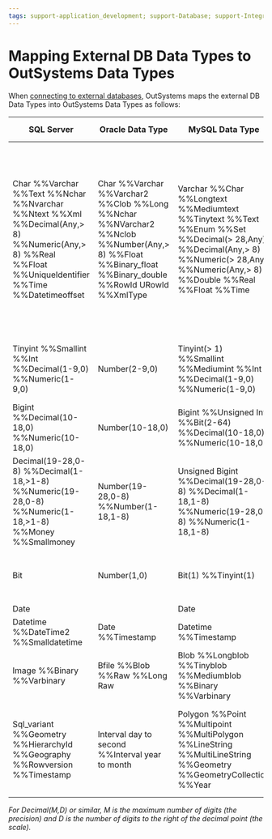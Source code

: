 ```yaml
---
tags: support-application_development; support-Database; support-Integrations_Extensions
---
```


# Mapping External DB Data Types to OutSystems Data Types

When [connecting to external databases](<../../extensibility-and-integration/connect-external-db.md>), OutSystems maps the external DB Data Types into OutSystems Data Types as follows:

SQL Server  |  Oracle Data Type  |  MySQL Data Type  |  DB2 Data Type  | OutSystems Data Type  
---|---|---|---|---  
Char %%Varchar %%Text %%Nchar %%Nvarchar %%Ntext %%Xml %%Decimal(Any,> 8) %%Numeric(Any,> 8) %%Real %%Float %%UniqueIdentifier %%Time %%Datetimeoffset  |  Char %%Varchar %%Varchar2 %%Clob %%Long %%Nchar %%NVarchar2 %%Nclob %%Number(Any,> 8) %%Float %%Binary\_float %%Binary\_double %%RowId URowId %%XmlType  |  Varchar %%Char %%Longtext %%Mediumtext %%Tinytext %%Text %%Enum %%Set %%Decimal(> 28,Any) %%Decimal(Any,> 8) %%Numeric(> 28,Any) %%Numeric(Any,> 8) %%Double %%Real %%Float %%Time  |  %%Character %%Varchar %%Clob %%DbClob %%Xml %%Decimal(> 28,Any) %%Decimal(Any,> 8) %%Numeric(> 28,Any) %%Numeric(Any,> 8) %%Float %%Real %%DecFloat %%Double %%Time %%Nchar %%Nvarchar %%NClob  |  Text  
Tinyint %%Smallint %%Int %%Decimal(1-9,0) %%Numeric(1-9,0)  |  Number(2-9,0)  |  Tinyint(> 1) %%Smallint %%Mediumint %%Int %%Decimal(1-9,0) %%Numeric(1-9,0)  |  Integer %%Smallint %%Decimal(1-9,0) %%Numeric(1-9,0)  |  Integer  
Bigint %%Decimal(10-18,0) %%Numeric(10-18,0)  |  Number(10-18,0)  |  Bigint %%Unsigned Int %%Bit(2-64) %%Decimal(10-18,0) %%Numeric(10-18,0)  |  Bigint %%Decimal(10-18,0) %%Numeric(10-18,0)  |  Long Integer  
Decimal(19-28,0-8) %%Decimal(1-18,>1-8) %%Numeric(19-28,0-8) %%Numeric(1-18,>1-8) %%Money %%Smallmoney  |  Number(19-28,0-8) %%Number(1-18,1-8)  |  Unsigned Bigint %%Decimal(19-28,0-8) %%Decimal(1-18,1-8) %%Numeric(19-28,0-8) %%Numeric(1-18,1-8)  |  Decimal(1-18,1-8) %%Decimal(19-28,0-8) %%Numeric(1-18,1-8) %%Numeric(19-28,0-8)  |  Decimal  
Bit  |  Number(1,0)  |  Bit(1) %%Tinyint(1)  |  SmallInt* %%Integer* %%Bigint* %%* with constraint in (0,1)  |  Boolean   
Date  |  |  Date  |  Date  |  Date  
Datetime %%DateTime2 %%Smalldatetime  |  Date %%Timestamp  |  Datetime %%Timestamp  |  Timestamp  |  DateTime  
Image %%Binary %%Varbinary  |  Bfile %%Blob %%Raw %%Long Raw  |  Blob %%Longblob %%Tinyblob %%Mediumblob %%Binary %%Varbinary  |  Binary %%Blob %%Char(Bit) %%VarChar(Bit) %%VarBinary  |  Binary Data  
Sql_variant %%Geometry %%HierarchyId %%Geography %%Rowversion %%Timestamp  |  Interval day to second %%Interval year to month  |  Polygon %%Point %%Multipoint %%MultiPolygon %%LineString %%MultiLineString %%Geometry %%GeometryCollection %%Year  |  Datalink %%Graphic %%Vargraphic %%RowId  |  No mapping available. %%The attribute will be marked as "Ignored" in Integration Studio.  
  
_For Decimal(M,D) or similar, M is the maximum number of digits (the precision) and D is the number of digits to the right of the decimal point (the scale)._